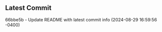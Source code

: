 
## Latest Commit
66bbe5b - Update README with latest commit info (2024-08-29 16:59:56 -0400) <Yunxi-Zhou>
